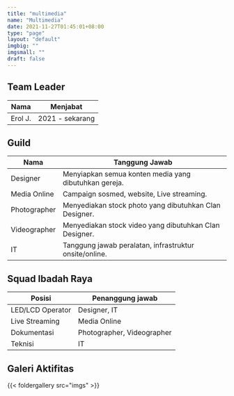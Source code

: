 ```yaml
---
title: "multimedia"
name: "Multimedia"
date: 2021-11-27T01:45:01+08:00
type: "page"
layout: "default"
imgbig: ""
imgsmall: ""
draft: false
---
```


## Team Leader

| Nama | Menjabat |
|---|---|
| Erol J. | 2021 - sekarang |

## Guild

| Nama | Tanggung Jawab |
|---|---|
| Designer | Menyiapkan semua konten media yang dibutuhkan gereja. |
| Media Online | Campaign sosmed, website, Live streaming. |
| Photographer | Menyediakan stock photo yang dibutuhkan Clan Designer. |
| Videographer | Menyediakan stock video yang dibutuhkan Clan Designer. |
| IT | Tanggung jawab peralatan, infrastruktur onsite/online. |

## Squad Ibadah Raya

| Posisi | Penanggung jawab |
|---|---|
| LED/LCD Operator | Designer, IT |
| Live Streaming | Media Online |
| Dokumentasi | Photographer, Videographer |
| Teknisi | IT |

## Galeri Aktifitas

{{< foldergallery src="imgs" >}}
